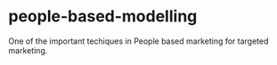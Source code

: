 # people-based-modelling
One of the important techiques in People based marketing for targeted marketing.
